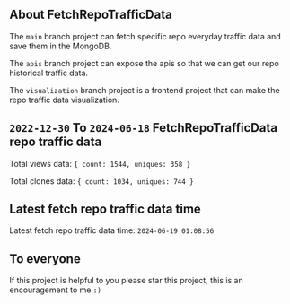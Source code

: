 ## About FetchRepoTrafficData

The `main` branch project can fetch specific repo everyday traffic data and save them in the MongoDB.

The `apis` branch project can expose the apis so that we can get our repo historical traffic data.

The `visualization` branch project is a frontend project that can make the repo traffic data visualization.

## `2022-12-30` To `2024-06-18` FetchRepoTrafficData repo traffic data

Total views data: `{ count: 1544, uniques: 358 }`

Total clones data: `{ count: 1034, uniques: 744 }`

## Latest fetch repo traffic data time

Latest fetch repo traffic data time: `2024-06-19 01:08:56`

## To everyone

If this project is helpful to you please star this project, this is an encouragement to me `:)`



